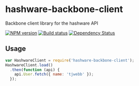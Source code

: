 # hashware-backbone-client

Backbone client library for the hashware API

[![NPM version][npm-image]][npm-url]
[![Build status][travis-image]][travis-url]
[![Dependency Status][daviddm-image]][daviddm-url]

## Usage

```js
var HashwareClient = require('hashware-backbone-client');
HashwareClient.load()
  .then(function (api) {
    api.User.fetch({ name: 'tjwebb' });
  });

```

[sails-logo]: http://cdn.tjw.io/images/sails-logo.png
[sails-url]: https://sailsjs.org
[npm-image]: https://img.shields.io/npm/v/backbone-client.svg?style=flat
[npm-url]: https://npmjs.org/package/backbone-client
[travis-image]: https://img.shields.io/travis/hashware/backbone-client.svg?style=flat
[travis-url]: https://travis-ci.org/hashware/backbone-client
[daviddm-image]: http://img.shields.io/david/hashware/backbone-client.svg?style=flat
[daviddm-url]: https://david-dm.org/hashware/backbone-client
